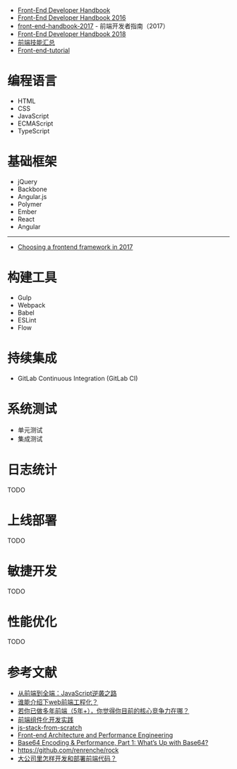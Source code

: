 - [Front-End Developer Handbook](https://www.frontendhandbook.com/)
- [Front-End Developer Handbook 2016](https://frontendmasters.com/books/front-end-handbook/2016/)
- [front-end-handbook-2017](https://github.com/xitu/front-end-handbook-2017) - 前端开发者指南（2017）
- [Front-End Developer Handbook 2018](https://frontendmasters.com/books/front-end-handbook/2018/)
- [前端技能汇总](https://github.com/JacksonTian/fks)
- [Front-end-tutorial](https://github.com/windiest/Front-end-tutorial)


# 编程语言
- HTML
- CSS
- JavaScript
- ECMAScript
- TypeScript

# 基础框架
- jQuery
- Backbone
- Angular.js
- Polymer
- Ember
- React
- Angular

---

- [Choosing a frontend framework in 2017](https://medium.com/this-dot-labs/building-modern-web-applications-in-2017-791d2ef2e341)

# 构建工具
- Gulp
- Webpack
- Babel
- ESLint
- Flow

# 持续集成
- GitLab Continuous Integration (GitLab CI)

# 系统测试
- 单元测试
- 集成测试

# 日志统计
TODO

# 上线部署
TODO

# 敏捷开发
TODO

# 性能优化
TODO

# 参考文献
- [从前端到全端：JavaScript逆袭之路](https://techblog.toutiao.com/2018/05/25/cong-qian-duan-dao-quan-duan-javascriptni-xi-zhi-lu/)
- [谁能介绍下web前端工程化？](https://www.zhihu.com/question/24558375/answer/139490316)
- [若你已做多年前端（5年+），你觉得你目前的核心竞争力在哪？](https://www.zhihu.com/question/53542412/answer/136249818)
- [前端组件化开发实践](http://tech.meituan.com/frontend-component-practice.html)
- [js-stack-from-scratch](https://github.com/verekia/js-stack-from-scratch)
- [Front-end Architecture and Performance Engineering](https://csswizardry.com/)
- [Base64 Encoding & Performance, Part 1: What’s Up with Base64?](https://csswizardry.com/2017/02/base64-encoding-and-performance/)
- https://github.com/renrenche/rock
- [大公司里怎样开发和部署前端代码？](https://www.zhihu.com/question/20790576)
